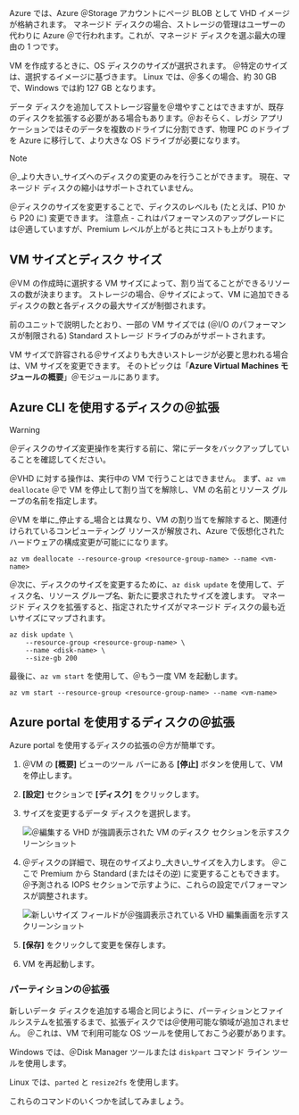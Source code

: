 Azure では、Azure ＠Storage アカウントにページ BLOB として VHD イメージが格納されます。 マネージド ディスクの場合、ストレージの管理はユーザーの代わりに Azure ＠で行われます。これが、マネージド ディスクを選ぶ最大の理由の 1 つです。

VM を作成するときに、OS ディスクのサイズが選択されます。 ＠特定のサイズは、選択するイメージに基づきます。 Linux では、＠多くの場合、約 30 GB で、Windows では約 127 GB となります。

データ ディスクを追加してストレージ容量を＠増やすことはできますが、既存のディスクを拡張する必要がある場合もあります。＠おそらく、レガシ アプリケーションではそのデータを複数のドライブに分割できず、物理 PC のドライブを Azure に移行して、より大きな OS ドライブが必要になります。

> [!NOTE]
> ＠_より大きい_サイズへのディスクの変更のみを行うことができます。 現在、マネージド ディスクの縮小はサポートされていません。

＠ディスクのサイズを変更することで、ディクスのレベルも (たとえば、P10 から P20 に) 変更できます。 注意点 - これはパフォーマンスのアップグレードには＠適していますが、Premium レベルが上がると共にコストも上がります。

## <a name="vm-size-vs-disk-size"></a>VM サイズとディスク サイズ

＠VＭ の作成時に選択する VM サイズによって、割り当てることができるリソースの数が決まります。 ストレージの場合、＠サイズによって、VM に追加できるディスクの数と各ディスクの最大サイズが制御されます。 

前のユニットで説明したとおり、一部の VM サイズでは (＠I/O のパフォーマンスが制限される) Standard ストレージ ドライブのみがサポートされます。

VM サイズで許容される＠サイズよりも大きいストレージが必要と思われる場合は、VM サイズを変更できます。 そのトピックは「**Azure Virtual Machines モジュールの概要**」＠モジュールにあります。

## <a name="expanding-a-disk-using-the-azure-cli"></a>Azure CLI を使用するディスクの＠拡張

> [!WARNING]
> ＠ディスクのサイズ変更操作を実行する前に、常にデータをバックアップしていることを確認してください。

＠VHD に対する操作は、実行中の VM で行うことはできません。 まず、`az vm deallocate` ＠で VM を停止して割り当てを解除し、VM の名前とリソース グループの名前を指定します。

＠VM を単に_停止する_場合とは異なり、VM の割り当てを解除すると、関連付けられているコンピューティング リソースが解放され、Azure で仮想化されたハードウェアの構成変更が可能にになります。

```azurecli
az vm deallocate --resource-group <resource-group-name> --name <vm-name>
```

＠次に、ディスクのサイズを変更するために、`az disk update` を使用して、ディスク名、リソース グループ名、新たに要求されたサイズを渡します。 マネージド ディスクを拡張すると、指定されたサイズがマネージド ディスクの最も近いサイズにマップされます。

```azurecli
az disk update \
    --resource-group <resource-group-name> \
    --name <disk-name> \
    --size-gb 200
```

最後に、`az vm start` を使用して、＠もう一度 VM を起動します。

```azurecli
az vm start --resource-group <resource-group-name> --name <vm-name>
```

## <a name="expanding-a-disk-using-the-azure-portal"></a>Azure portal を使用するディスクの＠拡張

Azure portal を使用するディスクの拡張の＠方が簡単です。

1. ＠VM の **[概要]** ビューのツール バーにある **[停止]** ボタンを使用して、VM を停止します。

1. **[設定]** セクションで **[ディスク]** をクリックします。

1. サイズを変更するデータ ディスクを選択します。

    ![＠編集する VHD が強調表示された VM のディスク セクションを示すスクリーンショット](../media/5-portal-disks.png)

1. ＠ディスクの詳細で、現在のサイズより_大きい_サイズを入力します。 ＠ここで Premium から Standard (またはその逆) に変更することもできます。 ＠予測される IOPS セクションで示すように、これらの設定でパフォーマンスが調整されます。

    ![新しいサイズ フィールドが＠強調表示されている VHD 編集画面を示すスクリーンショット](../media/5-resize-disk.png)

1. **[保存]** をクリックして変更を保存します。

1. VM を再起動します。


### <a name="expanding-the-partition"></a>パーティションの＠拡張

新しいデータ ディスクを追加する場合と同じように、パーティションとファイルシステムを拡張するまで、拡張ディスクでは＠使用可能な領域が追加されません。 ＠これは、VM で利用可能な OS ツールを使用しておこう必要があります。 

Windows では、＠Disk Manager ツールまたは `diskpart` コマンド ライン ツールを使用します。

Linux では、`parted` と `resize2fs` を使用します。

これらのコマンドのいくつかを試してみましょう。